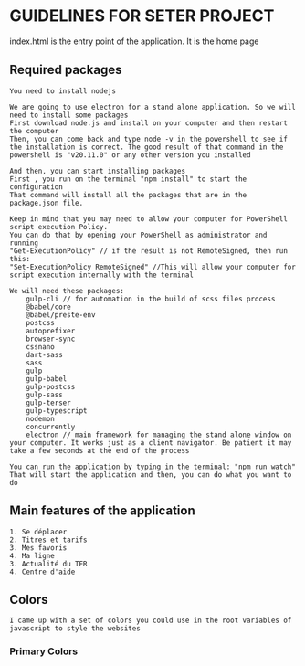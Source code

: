 # GUIDELINES FOR SETER PROJECT

index.html is the entry point of the application. It is the home page

## Required packages
    You need to install nodejs
    
    We are going to use electron for a stand alone application. So we will need to install some packages
    First download node.js and install on your computer and then restart the computer
    Then, you can come back and type node -v in the powershell to see if the installation is correct. The good result of that command in the powershell is "v20.11.0" or any other version you installed

    And then, you can start installing packages
    First , you run on the terminal "npm install" to start the configuration
    That command will install all the packages that are in the package.json file.

    Keep in mind that you may need to allow your computer for PowerShell script execution Policy.
    You can do that by opening your PowerShell as administrator and running 
    "Get-ExecutionPolicy" // if the result is not RemoteSigned, then run this:
    "Set-ExecutionPolicy RemoteSigned" //This will allow your computer for script execution internally with the terminal

    We will need these packages:
        gulp-cli // for automation in the build of scss files process
        @babel/core
        @babel/preste-env
        postcss
        autoprefixer
        browser-sync
        cssnano
        dart-sass
        sass
        gulp
        gulp-babel
        gulp-postcss
        gulp-sass
        gulp-terser
        gulp-typescript
        nodemon
        concurrently
        electron // main framework for managing the stand alone window on your computer. It works just as a client navigator. Be patient it may take a few seconds at the end of the process
    
    You can run the application by typing in the terminal: "npm run watch"
    That will start the application and then, you can do what you want to do

## Main features of the application
    1. Se déplacer
    2. Titres et tarifs
    3. Mes favoris
    4. Ma ligne
    3. Actualité du TER
    4. Centre d'aide

## Colors
    I came up with a set of colors you could use in the root variables of javascript to style the websites

### Primary Colors
